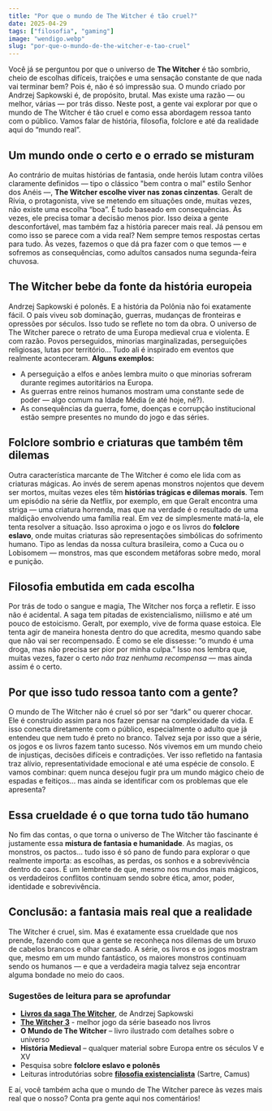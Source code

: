 ```yaml
---
title: "Por que o mundo de The Witcher é tão cruel?"
date: 2025-04-29
tags: ["filosofia", "gaming"]
image: "wendigo.webp"
slug: "por-que-o-mundo-de-the-witcher-e-tao-cruel"
---
```


Você já se perguntou por que o universo de **The Witcher** é tão sombrio, cheio de escolhas difíceis, traições e uma sensação constante de que nada vai terminar bem? Pois é, não é só impressão sua. O mundo criado por Andrzej Sapkowski é, de propósito, brutal. Mas existe uma razão — ou melhor, várias — por trás disso. Neste post, a gente vai explorar por que o mundo de The Witcher é tão cruel e como essa abordagem ressoa tanto com o público. Vamos falar de história, filosofia, folclore e até da realidade aqui do “mundo real”.

## Um mundo onde o certo e o errado se misturam

Ao contrário de muitas histórias de fantasia, onde heróis lutam contra vilões claramente definidos — tipo o clássico "bem contra o mal" estilo Senhor dos Anéis —, **The Witcher escolhe viver nas zonas cinzentas**. Geralt de Rívia, o protagonista, vive se metendo em situações onde, muitas vezes, não existe uma escolha “boa”. É tudo baseado em consequências. Às vezes, ele precisa tomar a decisão menos pior. Isso deixa a gente desconfortável, mas também faz a história parecer mais real. Já pensou em como isso se parece com a vida real? Nem sempre temos respostas certas para tudo. Às vezes, fazemos o que dá pra fazer com o que temos — e sofremos as consequências, como adultos cansados numa segunda-feira chuvosa.

## The Witcher bebe da fonte da história europeia

Andrzej Sapkowski é polonês. E a história da Polônia não foi exatamente fácil. O país viveu sob dominação, guerras, mudanças de fronteiras e opressões por séculos. Isso tudo se reflete no tom da obra. O universo de The Witcher parece o retrato de uma Europa medieval crua e violenta. E com razão. Povos perseguidos, minorias marginalizadas, perseguições religiosas, lutas por território... Tudo ali é inspirado em eventos que realmente aconteceram. **Alguns exemplos:**

*   A perseguição a elfos e anões lembra muito o que minorias sofreram durante regimes autoritários na Europa.
*   As guerras entre reinos humanos mostram uma constante sede de poder — algo comum na Idade Média (e até hoje, né?).
*   As consequências da guerra, fome, doenças e corrupção institucional estão sempre presentes no mundo do jogo e das séries.

## Folclore sombrio e criaturas que também têm dilemas

Outra característica marcante de The Witcher é como ele lida com as criaturas mágicas. Ao invés de serem apenas monstros nojentos que devem ser mortos, muitas vezes eles têm **histórias trágicas e dilemas morais**. Tem um episódio na série da Netflix, por exemplo, em que Geralt encontra uma striga — uma criatura horrenda, mas que na verdade é o resultado de uma maldição envolvendo uma família real. Em vez de simplesmente matá-la, ele tenta resolver a situação. Isso aproxima o jogo e os livros do **folclore eslavo**, onde muitas criaturas são representações simbólicas do sofrimento humano. Tipo as lendas da nossa cultura brasileira, como a Cuca ou o Lobisomem — monstros, mas que escondem metáforas sobre medo, moral e punição.

## Filosofia embutida em cada escolha

Por trás de todo o sangue e magia, The Witcher nos força a refletir. E isso não é acidental. A saga tem pitadas de existencialismo, niilismo e até um pouco de estoicismo. Geralt, por exemplo, vive de forma quase estoica. Ele tenta agir de maneira honesta dentro do que acredita, mesmo quando sabe que não vai ser recompensado. É como se ele dissesse: “o mundo é uma droga, mas não precisa ser pior por minha culpa.” Isso nos lembra que, muitas vezes, fazer o certo *não traz nenhuma recompensa* — mas ainda assim é o certo.

## Por que isso tudo ressoa tanto com a gente?

O mundo de The Witcher não é cruel só por ser “dark” ou querer chocar. Ele é construído assim para nos fazer pensar na complexidade da vida. E isso conecta diretamente com o público, especialmente o adulto que já entendeu que nem tudo é preto no branco. Talvez seja por isso que a série, os jogos e os livros fazem tanto sucesso. Nós vivemos em um mundo cheio de injustiças, decisões difíceis e contradições. Ver isso refletido na fantasia traz alívio, representatividade emocional e até uma espécie de consolo. E vamos combinar: quem nunca desejou fugir pra um mundo mágico cheio de espadas e feitiços... mas ainda se identificar com os problemas que ele apresenta?

## Essa crueldade é o que torna tudo tão humano

No fim das contas, o que torna o universo de The Witcher tão fascinante é justamente essa **mistura de fantasia e humanidade**. As magias, os monstros, os pactos... tudo isso é só pano de fundo para explorar o que realmente importa: as escolhas, as perdas, os sonhos e a sobrevivência dentro do caos. É um lembrete de que, mesmo nos mundos mais mágicos, os verdadeiros conflitos continuam sendo sobre ética, amor, poder, identidade e sobrevivência.

## Conclusão: a fantasia mais real que a realidade

The Witcher é cruel, sim. Mas é exatamente essa crueldade que nos prende, fazendo com que a gente se reconheça nos dilemas de um bruxo de cabelos brancos e olhar cansado. A série, os livros e os jogos mostram que, mesmo em um mundo fantástico, os maiores monstros continuam sendo os humanos — e que a verdadeira magia talvez seja encontrar alguma bondade no meio do caos.

### Sugestões de leitura para se aprofundar

*   [**Livros da saga The Witcher**](https://amzn.to/4iNxU6x), de Andrzej Sapkowski
*   **[The Witcher 3](https://amzn.to/3GPrBSH)** - melhor jogo da série baseado nos livros
*   **O Mundo de The Witcher** – livro ilustrado com detalhes sobre o universo
*   **História Medieval** – qualquer material sobre Europa entre os séculos V e XV
*   Pesquisa sobre **folclore eslavo e polonês**
*   Leituras introdutórias sobre [**filosofia existencialista**](https://amzn.to/4k1MWGU) (Sartre, Camus)

E aí, você também acha que o mundo de The Witcher parece às vezes mais real que o nosso? Conta pra gente aqui nos comentários!